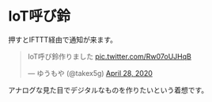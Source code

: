 # IoT呼び鈴
押すとIFTTT経由で通知が来ます。
<blockquote class="twitter-tweet"><p lang="ja" dir="ltr">IoT呼び鈴作りました <a href="https://t.co/Rw07oUJHqB">pic.twitter.com/Rw07oUJHqB</a></p>&mdash; ゆうもや (@takex5g) <a href="https://twitter.com/takex5g/status/1255003990946770945?ref_src=twsrc%5Etfw">April 28, 2020</a></blockquote> <script async src="https://platform.twitter.com/widgets.js" charset="utf-8"></script>

アナログな見た目でデジタルなものを作りたいという着想です。

